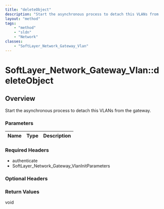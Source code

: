 ```yaml
---
title: "deleteObject"
description: "Start the asynchronous process to detach this VLANs from the gateway."
layout: "method"
tags:
    - "method"
    - "sldn"
    - "Network"
classes:
    - "SoftLayer_Network_Gateway_Vlan"
---
```

# SoftLayer_Network_Gateway_Vlan::deleteObject
## Overview 
Start the asynchronous process to detach this VLANs from the gateway. 

### Parameters 
|Name | Type | Description |
| --- | --- | --- |


### Required Headers
* authenticate
* SoftLayer_Network_Gateway_VlanInitParameters

### Optional Headers

### Return Values
void
